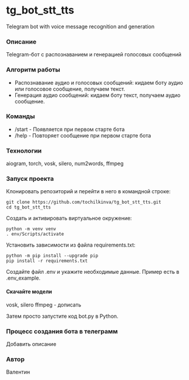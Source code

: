 # tg_bot_stt_tts
Telegram bot with voice message recognition and generation

### Описание
Telegram-бот с распознаванием и генерацией голосовых сообщений

### Алгоритм работы
- Распознавание аудио и голосовых сообщений: кидаем боту аудио или голосовое сообщение, получаем текст.
- Генерация аудио сообщений: кидаем боту текст, получаем аудио сообщение.

### Команды
- /start - Появляется при первом старте бота
- /help - Повторяет сообщение при первом старте бота

### Технологии
aiogram, torch, vosk, silero, num2words, ffmpeg

### Запуск проекта

Клонировать репозиторий и перейти в него в командной строке:

```
git clone https://github.com/tochilkinva/tg_bot_stt_tts.git
cd tg_bot_stt_tts
```

Cоздать и активировать виртуальное окружение:

```
python -m venv venv
. env/Scripts/activate
```

Установить зависимости из файла requirements.txt:

```
python -m pip install --upgrade pip
pip install -r requirements.txt
```

Создайте файл .env и укажите необходимые данные.
Пример есть в .env_example.

#### Скачайте модели
vosk, silero ffmpeg - дописать




Затем просто запустите код bot.py в Python.

### Процесс создания бота в телеграмм
Добавить описание

### Автор
Валентин
